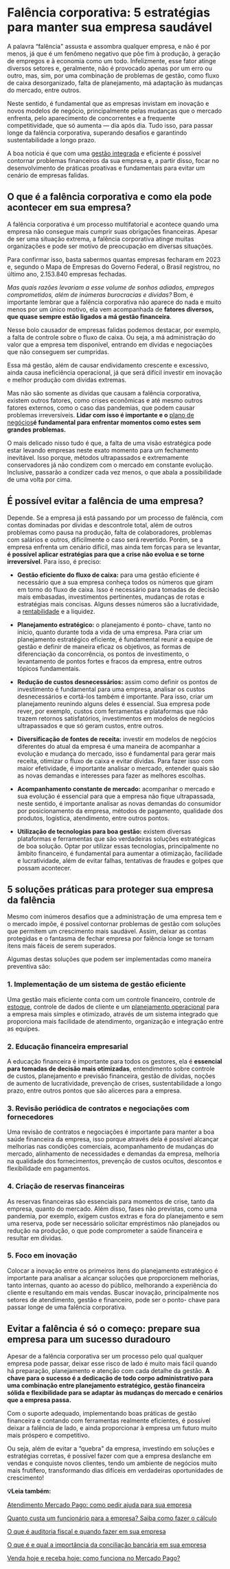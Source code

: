 # Falência corporativa: 5 estratégias para manter sua empresa saudável

A palavra “falência" assusta e assombra qualquer empresa, e não é por menos, já que é um fenômeno negativo que põe fim à produção, à geração de empregos e à economia como um todo. Infelizmente, esse fator atinge diversos setores e, geralmente, não é provocado apenas por um erro ou outro, mas, sim, por uma combinação de problemas de gestão, como fluxo de caixa desorganizado, falta de planejamento, má adaptação às mudanças do mercado, entre outros.

Neste sentido, é fundamental que as empresas invistam em inovação e novos modelos de negócio, principalmente pelas mudanças que o mercado enfrenta, pelo aparecimento de concorrentes e a frequente competitividade, que só aumenta — dia após dia. Tudo isso, para passar longe da falência corporativa, superando desafios e garantindo sustentabilidade a longo prazo.

A boa notícia é que com uma [gestão integrada](https://meubolso.mercadopago.com.br/gestao-integrada) e eficiente é possível contornar problemas financeiros da sua empresa e, a partir disso, focar no desenvolvimento de práticas proativas e fundamentais para evitar um cenário de empresas falidas.

## **O que é a falência corporativa e como ela pode acontecer em sua empresa?**

A falência corporativa é um processo multifatorial e acontece quando uma empresa não consegue mais cumprir suas obrigações financeiras. Apesar de ser uma situação extrema, a falência corporativa atinge muitas organizações e pode ser motivo de preocupação em diversas situações.

Para confirmar isso, basta sabermos quantas empresas fecharam em 2023 e, segundo o Mapa de Empresas do Governo Federal, o Brasil registrou, no último ano, 2.153.840 empresas fechadas.

*Mas quais razões levariam a esse volume de sonhos adiados, empregos comprometidos, além de inúmeras burocracias e dívidas?* Bom, é importante lembrar que a falência corporativa não aparece do nada e muito menos por um único motivo, ela vem acompanhada de **fatores diversos, que quase sempre estão ligados a má gestão financeira**.

Nesse bolo causador de empresas falidas podemos destacar, por exemplo, a falta de controle sobre o fluxo de caixa. Ou seja, a má administração do valor que a empresa tem disponível, entrando em dívidas e negociações que não conseguem ser cumpridas.

Essa má gestão, além de causar endividamento crescente e excessivo, ainda causa ineficiência operacional, já que será difícil investir em inovação e melhor produção com dívidas extremas.

Mas não são somente as dívidas que causam a falência corporativa, existem outros fatores, como crises econômicas e até mesmo outros fatores externos, como o caso das pandemias, que podem causar problemas irreversíveis. **Lidar com isso é importante e o** [plano de negócios](https://meubolso.mercadopago.com.br/plano-de-negocios)**é fundamental para enfrentar momentos como estes sem grandes problemas.**

O mais delicado nisso tudo é que, a falta de uma visão estratégica pode estar levando empresas neste exato momento para um fechamento inevitável. Isso porque, métodos ultrapassados e extremamente conservadores já não condizem com o mercado em constante evolução. Inclusive, passarão a condizer cada vez menos, o que abala a possibilidade de uma volta por cima.

## **É possível evitar a falência de uma empresa?**

Depende. Se a empresa já está passando por um processo de falência, com contas dominadas por dívidas e descontrole total, além de outros problemas como pausa na produção, falta de colaboradores, problemas com salários e outros, dificilmente o caso será revertido. Porém, se a empresa enfrenta um cenário difícil, mas ainda tem forças para se levantar, **é possível aplicar estratégias para que a crise não evolua e se torne irreversível**. Para isso, é preciso:

- **Gestão eficiente do fluxo de caixa:** para uma gestão eficiente é necessário que a sua empresa conheça todos os números que giram em torno do fluxo de caixa. Isso é necessário para tomadas de decisão mais embasadas, investimentos pertinentes, mudanças de rotas e estratégias mais concisas. Alguns desses números são a lucratividade, a [rentabilidade](https://meubolso.mercadopago.com.br/como-aumentar-a-rentabilidade-nas-empresas) e a liquidez.

- **Planejamento estratégico:** o planejamento é ponto- chave, tanto no início, quanto durante toda a vida de uma empresa. Para criar um planejamento estratégico eficiente, é fundamental reunir a equipe de gestão e definir de maneira eficaz os objetivos, as formas de diferenciação da concorrência, os pontos de investimento, o levantamento de pontos fortes e fracos da empresa, entre outros tópicos fundamentais.

- **Redução de custos desnecessários:** assim como definir os pontos de investimento é fundamental para uma empresa, analisar os custos desnecessários e cortá-los também é importante. Para isso, criar um planejamento reunindo alguns deles é essencial. Sua empresa pode rever, por exemplo, custos com ferramentas e plataformas que não trazem retornos satisfatórios, investimentos em modelos de negócios ultrapassados e que só geram custos, entre outros.

- **Diversificação de fontes de receita:** investir em modelos de negócios diferentes do atual da empresa é uma maneira de acompanhar a evolução e mudança do mercado, isso é fundamental para gerar mais receita, otimizar o fluxo de caixa e evitar dívidas. Para fazer isso com maior efetividade, é importante analisar o mercado, entender quais são as novas demandas e interesses para fazer as melhores escolhas.

- **Acompanhamento constante de mercado:** acompanhar o mercado e sua evolução é essencial para que a empresa não fique ultrapassada, neste sentido, é importante analisar as novas demandas do consumidor por posicionamento da empresa, métodos de pagamento, qualidade dos produtos, logística, atendimento, entre outros pontos.

- **Utilização de tecnologias para boa gestão:** existem diversas plataformas e ferramentas que são verdadeiras soluções estratégicas de boa solução. Optar por utilizar essas tecnologias, principalmente no âmbito financeiro, é fundamental para aumentar a otimização, facilidade e lucratividade, além de evitar falhas, tentativas de fraudes e golpes que possam acontecer.

## 

## **5 soluções práticas para proteger sua empresa da falência**

Mesmo com inúmeros desafios que a administração de uma empresa tem e o mercado impõe, é possível contornar problemas de gestão com soluções que permitem um crescimento mais saudável. Assim, deixar as contas protegidas e o fantasma de fechar empresa por falência longe se tornam itens mais fáceis de serem superados.

Algumas destas soluções que podem ser implementadas como maneira preventiva são:

### **1. Implementação de um sistema de gestão eficiente**

Uma gestão mais eficiente conta com um controle financeiro, controle de [estoque](https://meubolso.mercadopago.com.br/integrar-o-estoque-da-loja-fisica-e-loja-online), controle de dados de cliente e um [planejamento operacional](https://meubolso.mercadopago.com.br/o-que-e-planejamento-operacional-para-empresas) para a empresa mais simples e otimizado, através de um sistema integrado que proporciona mais facilidade de atendimento, organização e integração entre as equipes.

### **2. Educação financeira empresarial**

A educação financeira é importante para todos os gestores, ela é **essencial para tomadas de decisão mais otimizadas**, entendimento sobre controle de custos, planejamento e previsão financeira, gestão de dívidas, noções de aumento de lucratividade, prevenção de crises, sustentabilidade a longo prazo, entre outros pontos que são alicerces para a empresa.

### **3. Revisão periódica de contratos e negociações com fornecedores**

Uma revisão de contratos e negociações é importante para manter a boa saúde financeira da empresa, isso porque através dela é possível alcançar melhorias nas condições comerciais, acompanhamento de mudanças do mercado, alinhamento de necessidades e demandas da empresa, melhoria na qualidade dos fornecimentos, prevenção de custos ocultos, descontos e flexibilidade em pagamentos.

### **4. Criação de reservas financeiras**

As reservas financeiras são essenciais para momentos de crise, tanto da empresa, quanto do mercado. Além disso, fases não previstas, como uma pandemia, por exemplo, exigem custos extras e fora do planejamento e sem uma reserva, pode ser necessário solicitar empréstimos não planejados ou redução na produção, o que pode comprometer a saúde financeira e resultar em dívidas.

### **5. Foco em inovação**

Colocar a inovação entre os primeiros itens do planejamento estratégico é importante para analisar a alcançar soluções que proporcionem melhorias, tanto internas, quanto ao acesso do público, melhorando a experiência do cliente e resultando em mais vendas. Buscar inovação, principalmente nos setores de atendimento, gestão e financeiro, pode ser o ponto- chave para passar longe de uma falência corporativa.

## **Evitar a falência é só o começo: prepare sua empresa para um sucesso duradouro**

Apesar de a falência corporativa ser um processo pelo qual qualquer empresa pode passar, deixar esse risco de lado é muito mais fácil quando há preparação, planejamento e atenção com cada detalhe da gestão. **A chave para o sucesso é a dedicação de todo corpo administrativo para uma combinação entre planejamento estratégico, gestão financeira sólida e flexibilidade para se adaptar às mudanças do mercado e cenários que a empresa passa.**

Com o suporte adequado, implementando boas práticas de gestão financeira e contando com ferramentas realmente eficientes, é possível deixar a falência de lado, e ainda proporcionar à empresa um futuro muito mais próspero e competitivo.

Ou seja, além de evitar a “quebra" da empresa, investindo em soluções e estratégias corretas, é possível fazer com que a empresa deslanche em vendas e conquiste novos clientes, tendo um ambiente de negócios muito mais frutífero, transformando dias difíceis em verdadeiras oportunidades de crescimento!

**💡Leia também:**

[Atendimento Mercado Pago: como pedir ajuda para sua empresa](https://meubolso.mercadopago.com.br/atendiemento-mercado-pago-para-empresa)

[Quanto custa um funcionário para a empresa? Saiba como fazer o cálculo](https://meubolso.mercadopago.com.br/quanto-custa-um-funcionario-para-a-empresa)

[O que é auditoria fiscal e quando fazer em sua empresa](https://meubolso.mercadopago.com.br/quando-fazer-auditoria-fiscal)

[O que é e qual a importância da conciliação bancária em sua empresa](https://meubolso.mercadopago.com.br/o-que-e-conciliacao-bancaria)

[Venda hoje e receba hoje: como funciona no Mercado Pago?](https://meubolso.mercadopago.com.br/venda-hoje-e-receba-hoje-como-funciona-no-mercado-pago)